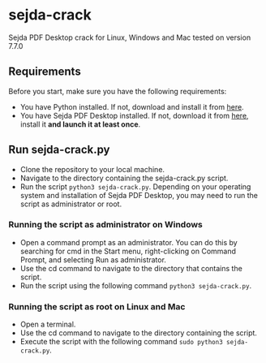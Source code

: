 # sejda-crack
Sejda PDF Desktop crack for Linux, Windows and Mac tested on version 7.7.0

## Requirements
Before you start, make sure you have the following requirements:
- You have Python installed. If not, download and install it from [here](https://www.python.org/downloads/).
- You have Sejda PDF Desktop installed. If not, download it from [here](https://www.sejda.com/desktop), install it **and launch it at least once**.

## Run sejda-crack.py
- Clone the repository to your local machine.
- Navigate to the directory containing the sejda-crack.py script.
- Run the script `python3 sejda-crack.py`. Depending on your operating system and installation of Sejda PDF Desktop, you may need to run the script as administrator or root.

### Running the script as administrator on Windows
- Open a command prompt as an administrator. You can do this by searching for cmd in the Start menu, right-clicking on Command Prompt, and selecting Run as administrator.
- Use the cd command to navigate to the directory that contains the script.
- Run the script using the following command `python3 sejda-crack.py`.

### Running the script as root on Linux and Mac
- Open a terminal.
- Use the cd command to navigate to the directory containing the script.
- Execute the script with the following command `sudo python3 sejda-crack.py`.